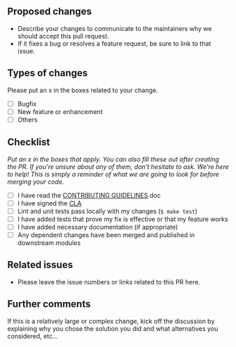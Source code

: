 ## Proposed changes

- Describe your changes to communicate to the maintainers why we should accept this pull request.
- If it fixes a bug or resolves a feature request, be sure to link to that issue.

## Types of changes

Please put an x in the boxes related to your change.

- [ ] Bugfix
- [ ] New feature or enhancement
- [ ] Others

## Checklist

*Put an x in the boxes that apply. You can also fill these out after creating the PR. If you're unsure about any of them, don't hesitate to ask. We're here to help! This is simply a reminder of what we are going to look for before merging your code.*

- [ ] I have read the [CONTRIBUTING GUIDELINES](https://github.com/Monarth-s/klaytn/blob/master/CONTRIBUTING.md) doc
- [ ] I have signed the [CLA](https://cla-assistant.io/klaytn/klaytn)
- [ ] Lint and unit tests pass locally with my changes (`$ make test`)
- [ ] I have added tests that prove my fix is effective or that my feature works
- [ ] I have added necessary documentation (if appropriate)
- [ ] Any dependent changes have been merged and published in downstream modules

## Related issues

- Please leave the issue numbers or links related to this PR here.

## Further comments

If this is a relatively large or complex change, kick off the discussion by explaining why you chose the solution you did and what alternatives you considered, etc...
